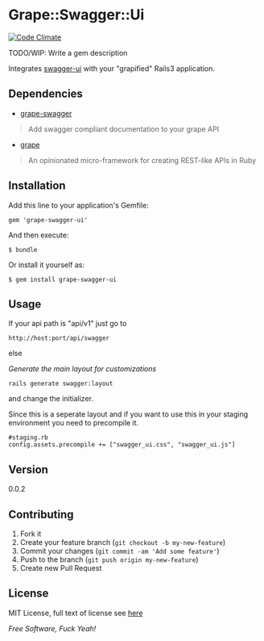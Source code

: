 Grape::Swagger::Ui
===============

[![Code Climate](https://codeclimate.com/github/kendrikat/grape-swagger-ui.png)](https://codeclimate.com/github/kendrikat/grape-swagger-ui)

TODO/WIP: Write a gem description

Integrates [swagger-ui] with your "grapified" Rails3 application.

Dependencies
-

* [grape-swagger] 
> Add swagger compliant documentation to your grape API

* [grape] 
> An opinionated micro-framework for creating REST-like APIs in Ruby

Installation
-

Add this line to your application's Gemfile:

    gem 'grape-swagger-ui'

And then execute:

    $ bundle

Or install it yourself as:

    $ gem install grape-swagger-ui

Usage
-

If your api path is "api/v1" just go to 

    http://host:port/api/swagger

else

*Generate the main layout for customizations*

	rails generate swagger:layout
	
and change the initializer.

Since this is a seperate layout and if you want to use this in your staging environment you need to precompile it.

	#staging.rb
	config.assets.precompile += ["swagger_ui.css", "swagger_ui.js"]
	
Version
--------
0.0.2

## Contributing

1. Fork it
2. Create your feature branch (`git checkout -b my-new-feature`)
3. Commit your changes (`git commit -am 'Add some feature'`)
4. Push to the branch (`git push origin my-new-feature`)
5. Create new Pull Request

## License
MIT License, full text of license see [here][License]

*Free Software, Fuck Yeah!*

[License]: https://github.com/kendrikat/grape-swagger-ui/blob/master/LICENSE.txt "LICENSE"
[grape-swagger]: https://github.com/tim-vandecasteele/grape-swagger
[grape]: https://github.com/intridea/grape
[swagger-ui]: https://github.com/wordnik/swagger-ui/  
